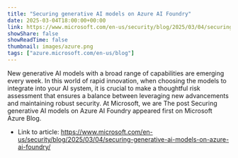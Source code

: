 ```yaml
---
title: "Securing generative AI models on Azure AI Foundry"
date: 2025-03-04T18:00:00+00:00
link: https://www.microsoft.com/en-us/security/blog/2025/03/04/securing-generative-ai-models-on-azure-ai-foundry/
showShare: false
showReadTime: false
thumbnail: images/azure.png
tags: ["azure.microsoft.com/en-us/blog"]
---
```

New generative AI models with a broad range of capabilities are emerging every week. In this world of rapid innovation, when choosing the models to integrate into your AI system, it is crucial to make a thoughtful risk assessment that ensures a balance between leveraging new advancements and maintaining robust security. At Microsoft, we are
The post Securing generative AI models on Azure AI Foundry appeared first on Microsoft Azure Blog.

- Link to article: https://www.microsoft.com/en-us/security/blog/2025/03/04/securing-generative-ai-models-on-azure-ai-foundry/